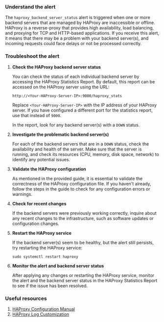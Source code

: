### Understand the alert

The `haproxy_backend_server_status` alert is triggered when one or more backend servers that are managed by HAProxy are inaccessible or offline. HAProxy is a reverse-proxy that provides high availability, load balancing, and proxying for TCP and HTTP-based applications. If you receive this alert, it means that there may be a problem with your backend server(s), and incoming requests could face delays or not be processed correctly.

### Troubleshoot the alert

1. **Check the HAProxy backend server status**

   You can check the status of each individual backend server by accessing the HAProxy Statistics Report. By default, this report can be accessed on the HAProxy server using the URL:

   ```
   http://<Your-HAProxy-Server-IP>:9000/haproxy_stats
   ```

   Replace `<Your-HAProxy-Server-IP>` with the IP address of your HAProxy server. If you have configured a different port for the statistics report, use that instead of `9000`.

   In the report, look for any backend server(s) with a `DOWN` status.

2. **Investigate the problematic backend server(s)**

   For each of the backend servers that are in a `DOWN` status, check the availability and health of the server. Make sure that the server is running, and check its resources (CPU, memory, disk space, network) to identify any potential issues.

3. **Validate the HAProxy configuration**

   As mentioned in the provided guide, it is essential to validate the correctness of the HAProxy configuration file. If you haven't already, follow the steps in the guide to check for any configuration errors or warnings.

4. **Check for recent changes**

   If the backend servers were previously working correctly, inquire about any recent changes to the infrastructure, such as software updates or configuration changes.

5. **Restart the HAProxy service**

   If the backend server(s) seem to be healthy, but the alert still persists, try restarting the HAProxy service:

   ```
   sudo systemctl restart haproxy
   ```

6. **Monitor the alert and backend server status**

   After applying any changes or restarting the HAProxy service, monitor the alert and the backend server status in the HAProxy Statistics Report to see if the issue has been resolved.

### Useful resources

1. [HAProxy Configuration Manual](https://cbonte.github.io/haproxy-dconv/2.0/configuration.html)
2. [HAProxy Log Customization](https://www.haproxy.com/blog/introduction-to-haproxy-logging/)
